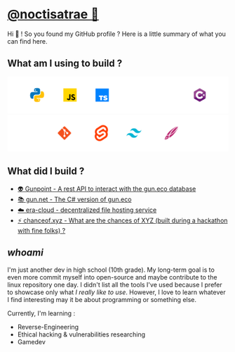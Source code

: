 # [@noctisatrae 👺](https://twitter.com/@noctisatrae)
Hi 👋 ! So you found my GitHub profile ? Here is a little summary of what you can find here.

## What am I using to build ?
![Tools](./Languages.svg)
![Tools 2](./Tools.svg)

## What did I build ?
- [👽 Gunpoint - A rest API to interact with the gun.eco database](https://github.com/noctisatrae/gunpoint)
- [📚 gun.net - The C# version of gun.eco](https://github.com/noctisatrae/gun.net)
- [☁️ era-cloud - decentralized file hosting service](https://github.com/noctisatrae/era-cloud)
- [⚡ chanceof.xyz - What are the chances of XYZ (built during a hackathon with fine folks) ?](https://chanceof.xyz)

## *whoami*
I'm just another dev in high school (10th grade). My long-term goal is to even more commit myself into open-source and maybe contribute to the linux repository one day. I didn't list all the tools I've used because I prefer to showcase only what *I really like to use*. However, I love to learn whatever I find interesting may it be about programming or something else.

Currently, I'm learning :
- Reverse-Engineering 
- Ethical hacking & vulnerabilities researching
- Gamedev
